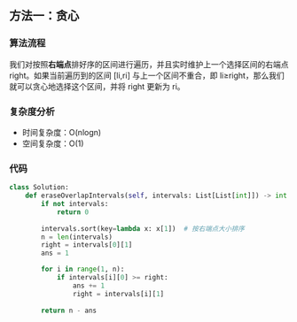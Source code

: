 ## 方法一：贪心

### 算法流程

我们对按照**右端点**排好序的区间进行遍历，并且实时维护上一个选择区间的右端点 right。如果当前遍历到的区间 [li,ri] 与上一个区间不重合，即 li≥right，那么我们就可以贪心地选择这个区间，并将 right 更新为 ri。

### 复杂度分析

* 时间复杂度：O(nlogn)
* 空间复杂度：O(1)

### 代码

``` python
class Solution:
    def eraseOverlapIntervals(self, intervals: List[List[int]]) -> int:
        if not intervals:
            return 0
        
        intervals.sort(key=lambda x: x[1])  # 按右端点大小排序
        n = len(intervals)
        right = intervals[0][1]
        ans = 1

        for i in range(1, n):
            if intervals[i][0] >= right:
                ans += 1
                right = intervals[i][1]
        
        return n - ans
```

